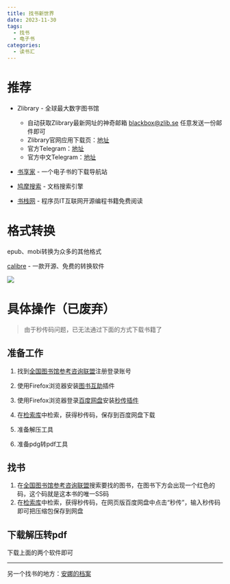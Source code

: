 ```yaml
---
title: 找书新世界
date: 2023-11-30
tags:
  - 找书
  - 电子书
categories:
  - 读书汇
---
```


# 推荐

- Zlibrary - 全球最大数字图书馆
  - 自动获取Zlibrary最新网址的神奇邮箱 blackbox@zlib.se 任意发送一份邮件即可
  - Zlibrary官网应用下载页：[地址](https://zh.go-to-zlibrary.se)
  - 官方Telegram：[地址](https://t.me/zlibrary_official)
  - 官方中文Telegram：[地址](https://t.me/s/zlib_china_official)

- [书享家](https://www.shuxiangjia.cn) - 一个电子书的下载导航站

- [鸠摩搜索](https://www.jiumodiary.com/) - 文档搜索引擎

- [书栈网](https://www.bookstack.cn/) - 程序员IT互联网开源编程书籍免费阅读

# 格式转换

epub、mobi转换为众多的其他格式

[calibre](https://github.com/kovidgoyal/calibre/releases?page=1) - 一款开源、免费的转换软件

![](https://jsd.cdn.zzko.cn/gh/hfshaobing/picx-images-hosting@master/20231130/calibre.65b1902fl200.webp)

# 具体操作（已废弃）

> 由于秒传码问题，已无法通过下面的方式下载书籍了

## 准备工作

1. 找到[全国图书馆参考咨询联盟](http://www.ucdrs.superlib.net)注册登录账号

2. 使用Firefox浏览器安装[图书互助](https://greasyfork.org/zh-CN/scripts/420751-%E5%9B%BE%E4%B9%A6%E4%BA%92%E5%8A%A9)插件
3. 使用Firefox浏览器登录[百度网盘](https://pan.baidu.com)安装[秒传插件](https://greasyfork.org/zh-CN/scripts/424574-%E7%A7%92%E4%BC%A0%E9%93%BE%E6%8E%A5%E6%8F%90%E5%8F%96)
4. 在[检索库](https://freembook.com)中检索，获得秒传码，保存到百度网盘下载
5. 准备解压工具
6. 准备pdg转pdf工具

## 找书

1. 在[全国图书馆参考咨询联盟](http://www.ucdrs.superlib.net)搜索要找的图书，在图书下方会出现一个红色的码，这个码就是这本书的唯一SS码
2. 在[检索库](https://freembook.com)中检索，获得秒传码，在网页版百度网盘中点击“秒传”，输入秒传码即可把压缩包保存到网盘

## 下载解压转pdf

下载上面的两个软件即可

***

另一个找书的地方：[安娜的档案](https://zh.annas-archive.org/)